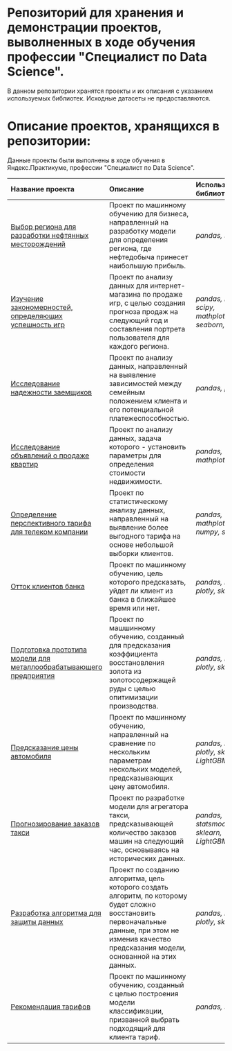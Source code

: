 # Репозиторий для хранения и демонстрации проектов, выволненных в ходе обучения профессии "Специалист по Data Science".

В данном репозитории хранятся проекты и их описания с указанием используемых библиотек. Исходные датасеты не предоставляются.

# Описание проектов, хранящихся в репозитории: 

Данные проекты были выполнены в ходе обучения в Яндекс.Практикуме, профессии "Специалист по Data Science".

| Название проекта | Описание | Используемые библиотеки | 
| :---------------------- | :---------------------- | :---------------------- |
| [Выбор региона для разработки нефтянных месторождений](selection_of_oil_fields) |Проект по машинному обучению для бизнеса, направленный на разработку модели для определения региона, где нефтедобыча принесет наибольшую прибыль.|*pandas, sklearn*|
| [Изучение закономерностей, определяющих успешность игр](online_games_store) |Проект по анализу данных для интернет-магазина по продаже игр, с целью создания прогноза продаж на следующий год и составления портрета пользователя для каждого региона.|*pandas, numpy, scipy, mathplotlib, seaborn, plotly*|
| [Исследование надежности заемщиков](borrowers_reliability) |Проект по анализу данных, направленный на выявление зависимостей между семейным положением клиента и его потенциальной платежеспособностью.|*pandas, plotly*|
| [Исследование объявлений о продаже квартир](apartment_sale_announcement) |Проект по анализу данных, задача которого - установить параметры для определения стоимости недвижимости.|*pandas, mathplotlib*|
| [Определение перспективного тарифа для телеком компании](determination_of_the_prospective_tariff) |Проект по статистическому анализу данных, направленный на выявление более выгодного тарифа на основе небольшой выборки клиентов.|*pandas, mathplotlib, numpy, scipy*|
| [Отток клиентов банка](customer_churn) |Проект по машинному обучению, цель которого предсказать, уйдет ли клиент из банка в ближайшее время или нет.|*pandas, numpy, plotly, sklearn*|
| [Подготовка прототипа модели для металлообрабатывающего предприятия](gold_mining) |Проект по машшинному обучению, созданный для предсказания коэффициента восстановления золота из золотосодержащей руды с целью опитимизации производства.|*pandas, numpy, plotly, sklearn*|
| [Предсказание цены автомобиля](car_price_prediction) |Проект по машинному обучению, направленный на сравнение по нескольким параметрам нескольких моделей, предсказывающих цену автомобиля.|*pandas, numpy, plotly, sklearn, LightGBM*|
| [Прогнозирование заказов такси](taxi_orders) |Проект по разработке модели для агрегатора такси, предсказывающей количество заказов машин на следующий час, основываясь на исторических данных.|*pandas, statsmodels, sklearn, LightGBM*|
| [Разработка алгоритма для защиты данных](data_protection_algorithm) |Проект по созданию алгоритма, цель которого создать алгоритм, по которому будет сложно восстановить первоначальные данные, при этом не изменив качество предсказания модели, основанной на этих данных.|*pandas, numpy, plotly, sklearn*|
| [Рекомендация тарифов](recommendation_of_tariffs) |Проект по машинному обучению, созданный с целью построения модели классификации, призванной выбрать подходящий для клиента тариф.|*pandas, sklearn*|
